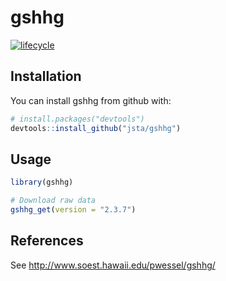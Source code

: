 
<!-- README.md is generated from README.Rmd. Please edit that file -->
gshhg
=====

[![lifecycle](https://img.shields.io/badge/lifecycle-experimental-orange.svg)](https://www.tidyverse.org/lifecycle/#experimental)

Installation
------------

You can install gshhg from github with:

``` r
# install.packages("devtools")
devtools::install_github("jsta/gshhg")
```

Usage
-----

``` r
library(gshhg)
```

``` r
# Download raw data
gshhg_get(version = "2.3.7")
```

References
----------

See <http://www.soest.hawaii.edu/pwessel/gshhg/>
